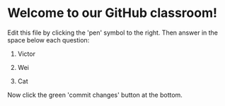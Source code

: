 # Welcome to our GitHub classroom!

Edit this file by clicking the 'pen' symbol to the right.
Then answer in the space below each question:

1. Victor

2. Wei

3. Cat


Now click the green 'commit changes' button at the bottom.

